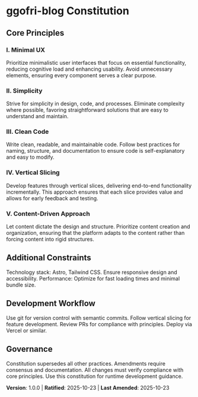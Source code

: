 <!-- Sync Impact Report
Version change: none → 1.0.0
Added sections: Core Principles with 5 principles (Minimal UX, Simplicity, Clean Code, Vertical Slicing, Content-Driven Approach)
Removed sections: none
Modified principles: none
Templates requiring updates: none (✅ no changes needed)
Follow-up TODOs: none
-->
# ggofri-blog Constitution

## Core Principles

### I. Minimal UX
Prioritize minimalistic user interfaces that focus on essential functionality, reducing cognitive load and enhancing usability. Avoid unnecessary elements, ensuring every component serves a clear purpose.

### II. Simplicity
Strive for simplicity in design, code, and processes. Eliminate complexity where possible, favoring straightforward solutions that are easy to understand and maintain.

### III. Clean Code
Write clean, readable, and maintainable code. Follow best practices for naming, structure, and documentation to ensure code is self-explanatory and easy to modify.

### IV. Vertical Slicing
Develop features through vertical slices, delivering end-to-end functionality incrementally. This approach ensures that each slice provides value and allows for early feedback and testing.

### V. Content-Driven Approach
Let content dictate the design and structure. Prioritize content creation and organization, ensuring that the platform adapts to the content rather than forcing content into rigid structures.

## Additional Constraints

Technology stack: Astro, Tailwind CSS. Ensure responsive design and accessibility. Performance: Optimize for fast loading times and minimal bundle size.

## Development Workflow

Use git for version control with semantic commits. Follow vertical slicing for feature development. Review PRs for compliance with principles. Deploy via Vercel or similar.

## Governance

Constitution supersedes all other practices. Amendments require consensus and documentation. All changes must verify compliance with core principles. Use this constitution for runtime development guidance.

**Version**: 1.0.0 | **Ratified**: 2025-10-23 | **Last Amended**: 2025-10-23
